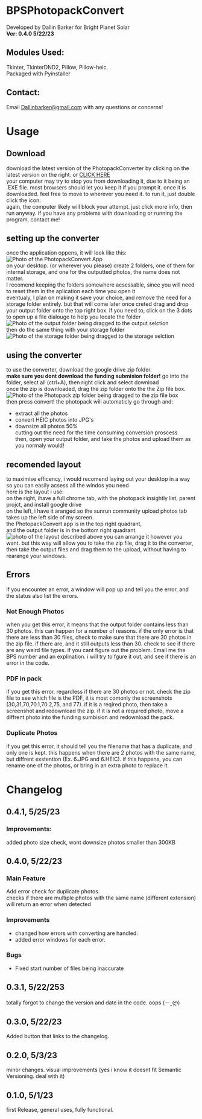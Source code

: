 # BPSPhotopackConvert
 Developed by Dallin Barker for Bright Planet Solar  
 **Ver: 0.4.0 5/22/23**
## Modules Used:
 Tkinter, TkinterDND2, Pillow, Pillow-heic.  
 Packaged with Pyinstaller  
## Contact:
Email Dallinbarker@gmail.com with any questions or concerns!
# Usage
## Download
download the latest version of the PhotopackConverter by clicking on the latest version on the right. or [CLICK HERE](https://github.com/StoneCommander/BPSPhotopackConvert/releases/latest)  
your computer may try to stop you from downloading it, due to it being an .EXE file. most browsers should let you keep it if you prompt it.
once it is downloaded. feel free to move to wherever you need it. to run it, just double click the icon.  
again, the computer likely will block your attempt. just click more info, then run anyway.
if you have any problems with downloading or running the program, contact me!
## setting up the converter
once the application oppens, it will look like this:
![Photo of the PhotopackConvert App](https://i.imgur.com/cZMlTHo.png)  
on your desktop. (or wherever you please) create 2 folders, one of them for internal storage, and one for the outputted photos, the name does not matter.  
I recomend keeping the folders somewhere acsessable, since you will need to reset them in the aplication each time you open it  
eventualy, I plan on making it save your choice, and remove the need for a storage folder entirely. but that will come later
once creted drag and drop your output folder onto the top right box. if you need to, click on the 3 dots to open up a file dialouge to help you locate the folder   
![Photo of the output folder being dragged to the output selction](https://i.imgur.com/K1DuWFh.png)  
then do the same thing with your storage folder  
![Photo of the storage folder being dragged to the storage selction](https://i.imgur.com/XJNHPSE.png)  
## using the converter  
to use the converter, download the google drive zip folder.    
**make sure you dont download the funding submision folder!** go into the folder, select all (ctrl+A), then right click and select download   
once the zip is downloaded, drag the zip folder onto the the Zip file box.  
![Photo of the Photopack zip folder being dragged to the zip file box](https://i.imgur.com/ykPhW27.png)  
then press convert! the photopack will automaticly go through and:
- extract all the photos
- convert HEIC photos into JPG's
- downsize all photos 50%  
cutting out the need for the time consuming conversion proscess  
then, open your output folder, and take the photos and upload them as you normaly would!
## recomended layout
to maximise efficency, i would recomend laying out your desktop in a way so you can easily acsess all the windos you need  
here is the layout i use:  
on the right, ihave a full chrome tab, with the photopack insightly list, parent projct, and install google drive  
on the left, i have it aranged so the sunrun community upload photos tab takes up the left side of my screen.  
the PhotopackConvert app is in the top right quadrant,  
and the output folder is in the bottom right quadrant.  
![photo of the layout described above](https://i.imgur.com/J3vwiQd.png)
you can arrange it however you want. but this way will allow you to take the zip file, drag it to the converter, then take the output files and drag them to the upload, without having to rearange your windows. 
## Errors
if you encounter an error, a window will pop up and tell you the error, and the status also list the errors.  
### Not Enough Photos
when you get this error, it means that the output folder contains less than 30 photos. this can happen for a number of reasons. if the only error is that there are less than 30 files, check to make sure that there are 30 photos in the zip file. if there are, and it still outputs less than 30. check to see if there are any weird file types. if you cant figure out the problem. Email me the BPS number and an explination. i will try to fgure it out, and see if there is an error in the code.
### PDF in pack
if you get this error, regardless if there are 30 photos or not. check the zip file to see which file is the PDF, it is most comonly the screenshots (30,31,70,70.1,70.2,75, and 77). if it is a reqired photo, then take a screenshot and redownload the zip. if it is not a required photo, move a diffrent photo into the funding sumbision and redownload the pack. 
### Duplicate Photos
if you get this error, it should tell you the filename that has a duplicate, and only one is kept. this happens when there are 2 photos with the same name, but diffrent exstention (Ex. 6.JPG and 6.HEIC). if this happens, you can rename one of the photos, or bring in an extra photo to replace it. 

# Changelog
## 0.4.1, 5/25/23

### Improvements:
added photo size check, wont downsize photos smaller than 300KB

## 0.4.0, 5/22/23

### Main Feature
Add error check for duplicate photos.  
checks if there are multiple photos with the same name (different extension)  
will return an error when detected  
### Improvements
- changed how errors with converting are handled.
- added error windows for each error.   
### Bugs
- Fixed start number of files being inaccurate

## 0.3.1, 5/22/253
totally forgot to change the version and date in the code. oops (－‸ლ)

## 0.3.0, 5/22/23
Added button that links to the changelog.

## 0.2.0, 5/3/23
minor changes. visual improvements
(yes i know it doesnt fit Semantic Versioning. deal with it)

## 0.1.0, 5/1/23
first Release, general uses, fully functional.
